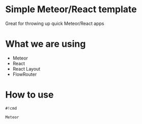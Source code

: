 # Simple Meteor/React template #

Great for throwing up quick Meteor/React apps


# What we are using #
* Meteor
* React
* React Layout
* FlowRouter


# How to use #


```
#!cmd

Meteor
```